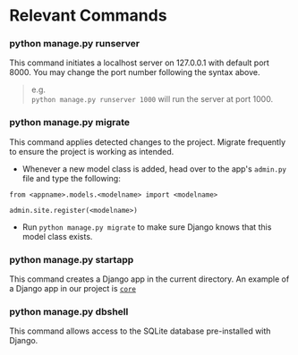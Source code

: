 # Relevant Commands

### python manage.py runserver <port-number>
This command initiates a localhost server on 127.0.0.1 with default port 8000. You may change the port number following the syntax above.
> e.g. <br>
> ```python manage.py runserver 1000``` will run the server at port 1000.

### python manage.py migrate
This command applies detected changes to the project. Migrate frequently to ensure the project is working as intended.

* Whenever a new model class is added, head over to the app's ```admin.py``` file and type the following:
```
from <appname>.models.<modelname> import <modelname>

admin.site.register(<modelname>)
```

* Run ```python manage.py migrate``` to make sure Django knows that this model class exists.

### python manage.py startapp <app-name>
This command creates a Django app in the current directory. An example of a Django app in our project is [```core```](https://github.com/lohiavardhan/sc2006_project/tree/dev/dev/core)

### python manage.py dbshell
This command allows access to the SQLite database pre-installed with Django.